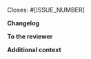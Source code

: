 Closes: #[ISSUE_NUMBER]

**Changelog**

<!-- A concise bullet point list of what was done in this merge request. -->

**To the reviewer**

<!-- Do you have any comments or questions to the code reviewer? -->

**Additional context**

<!-- Add any other context or screenshots about the feature request here. -->
